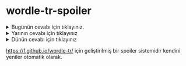 # wordle-tr-spoiler

<details>
  <summary>Bugünün cevabı için tıklayınız.</summary>
  <br>
    <b> toyca </b>
</details>

<details>
  <summary>Yarının cevabı için tıklayınız</summary>
  <br>
   <b> perma </b>
</details>

<details>
  <summary>Dünün cevabı için tıklayınız </summary>
  <br>
  <b> çaker </b>
</details>

https://f.github.io/wordle-tr/ için geliştirilmiş bir spoiler sistemidir kendini yeniler otomatik olarak.

